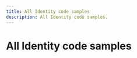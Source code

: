 ```yaml
---
title: All Identity code samples
description: All Identity code samples.
---
```


# All Identity code samples
